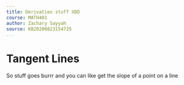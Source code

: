 ```yaml
---
title: Derivaties stuff XDD
course: MATH401
author: Zachary Sayyah
source: KB20200823154725
...
```

# Tangent Lines
So stuff goes burrr and you can like get the slope of a point on a line
